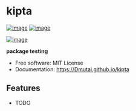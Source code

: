 # kipta


[![image](https://img.shields.io/pypi/v/kipta.svg)](https://pypi.python.org/pypi/kipta)
[![image](https://img.shields.io/conda/vn/conda-forge/kipta.svg)](https://anaconda.org/conda-forge/kipta)

[![image](https://pyup.io/repos/github/Dmutai/kipta/shield.svg)](https://pyup.io/repos/github/Dmutai/kipta)


**package testing**


-   Free software: MIT License
-   Documentation: https://Dmutai.github.io/kipta
    

## Features

-   TODO
